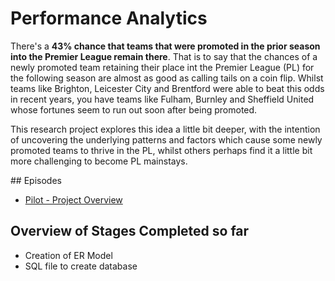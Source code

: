 # Performance Analytics

There's a **43% chance that teams that were promoted in the prior season into the Premier League remain there**. That is to say that the chances of a newly promoted team retaining their place int the Premier League (PL) for the following season are almost as good as calling tails on a coin flip. Whilst teams like Brighton, Leicester City and Brentford were able to beat this odds in recent years, you have teams like Fulham, Burnley and Sheffield United whose fortunes seem to run out soon after being promoted. 

This research project explores this idea a little bit deeper, with the intention of uncovering the underlying patterns and factors which cause some newly promoted teams to thrive in the PL, whilst others perhaps find it a little bit more challenging to become PL mainstays.

## Episodes
- [Pilot - Project Overview](https://medium.com/@richardogujawa/football-analysis-2df5676f6936)

## Overview of Stages Completed so far
- Creation of ER Model
- SQL file to create database
<!-- - Web scraping (next) -->

<!-- ## What you will find in this report
- Entity Relationship (ER) model
- SQL file to create database objects
- Python script to run to perform all of the data transformations and loading,  as well as data visualizations.
- SQL file for data analysis 
- Tableau for data visualizations.
- Written Report -->